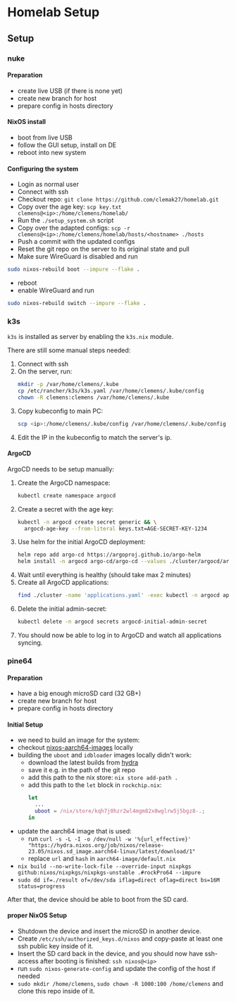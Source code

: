 # Homelab Setup

## Setup

### nuke

#### Preparation

- create live USB (if there is none yet)
- create new branch for host
- prepare config in hosts directory

#### NixOS install

- boot from live USB
- follow the GUI setup, install on DE
- reboot into new system

#### Configuring the system

- Login as normal user
- Connect with ssh
- Checkout repo: `git clone https://github.com/clemak27/homelab.git`
- Copy over the age key: `scp key.txt clemens@<ip>:/home/clemens/homelab/`
- Run the `./setup_system.sh` script
- Copy over the adapted configs:
  `scp -r clemens@<ip>:/home/clemens/homelab/hosts/<hostname> ./hosts`
- Push a commit with the updated configs
- Reset the git repo on the server to its original state and pull
- Make sure WireGuard is disabled and run

```sh
sudo nixos-rebuild boot --impure --flake .
```

- reboot
- enable WireGuard and run

```sh
sudo nixos-rebuild switch --impure --flake .
```

### k3s

`k3s` is installed as server by enabling the `k3s.nix` module.

There are still some manual steps needed:

<!-- markdownlint-capture -->
<!-- markdownlint-disable MD031 -->

1. Connect with ssh
2. On the server, run:
   ```sh
   mkdir -p /var/home/clemens/.kube
   cp /etc/rancher/k3s/k3s.yaml /var/home/clemens/.kube/config
   chown -R clemens:clemens /var/home/clemens/.kube
   ```
3. Copy kubeconfig to main PC:
   ```sh
   scp <ip>:/home/clemens/.kube/config /var/home/clemens/.kube/config
   ```
4. Edit the IP in the kubeconfig to match the server's ip.
<!-- markdownlint-restore -->

#### ArgoCD

ArgoCD needs to be setup manually:

<!-- markdownlint-capture -->
<!-- markdownlint-disable MD031 -->

1. Create the ArgoCD namespace:
   ```sh
   kubectl create namespace argocd
   ```
2. Create a secret with the age key:
   ```sh
   kubectl -n argocd create secret generic && \
     argocd-age-key --from-literal keys.txt=AGE-SECRET-KEY-1234
   ```
3. Use helm for the initial ArgoCD deployment:
   ```sh
   helm repo add argo-cd https://argoproj.github.io/argo-helm
   helm install -n argocd argo-cd/argo-cd --values ./cluster/argocd/argocd/values.yaml
   ```
4. Wait until everything is healthy (should take max 2 minutes)
5. Create all ArgoCD applications:
   <!-- markdownlint-disable-next-line -->
   ```sh
   find ./cluster -name 'applications.yaml' -exec kubectl -n argocd apply -f {} \;
   ```
6. Delete the initial admin-secret:
   ```sh
   kubectl delete -n argocd secrets argocd-initial-admin-secret
   ```
7. You should now be able to log in to ArgoCD and watch all applications
syncing.
<!-- markdownlint-restore -->

<!-- ### longhorn -->
<!-- TODO spicy nixOS stuff -->

<!-- /etc/ssh/authorized_keys.d/clemens -->

### pine64

#### Preparation

- have a big enough microSD card (32 GB+)
- create new branch for host
- prepare config in hosts directory

#### Initial Setup

<!-- markdownlint-capture -->
<!-- markdownlint-disable MD031 -->

- we need to build an image for the system:
- checkout [nixos-aarch64-images](https://github.com/Mic92/nixos-aarch64-images)
  locally
- building the `uboot` and `idbloader` images locally didn't work:
  - download the latest builds from
    [hydra](https://hydra.nixos.org/job/nixpkgs/trunk/ubootRockPro64.aarch64-linux)
  - save it e.g. in the path of the git repo
  - add this path to the nix store: `nix store add-path .`
  - add this path to the `let` block in `rockchip.nix`:
    ```nix
    let
      ...
      uboot = /nix/store/kqh7j0hzr2wl4mgm82x0wglrw5j5bgz8-.;
    in
    ```
- update the aarch64 image that is used:
  - run
    `curl -s -L -I -o /dev/null -w '%{url_effective}' "https://hydra.nixos.org/job/nixos/release-23.05/nixos.sd_image.aarch64-linux/latest/download/1"`
  - replace `url` and `hash` in `aarch64-image/default.nix`
  <!-- markdownlint-disable-next-line -->
- `nix build --no-write-lock-file --override-input nixpkgs github:nixos/nixpkgs/nixpkgs-unstable .#rockPro64 --impure`
- `sudo dd if=./result of=/dev/sda iflag=direct oflag=direct bs=16M status=progress`

After that, the device should be able to boot from the SD card.

#### proper NixOS Setup

- Shutdown the device and insert the microSD in another device.
- Create `/etc/ssh/authorized_keys.d/nixos` and copy-paste at least one ssh
  public key inside of it.
- Insert the SD card back in the device, and you should now have ssh-access
  after booting is finished: `ssh nixos@<ip>`
- run `sudo nixos-generate-config` and update the config of the host if needed
- `sudo mkdir /home/clemens`, `sudo chown -R 1000:100 /home/clemens` and clone
  this repo inside of it.

<!-- markdownlint-restore -->
